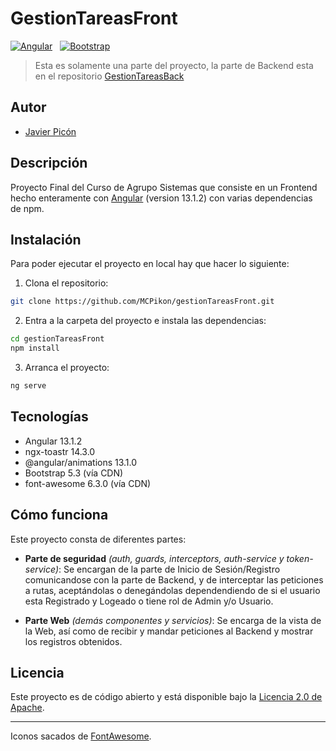 # GestionTareasFront

[![Angular](https://img.shields.io/badge/angular-13%2B-%23E23237?style=for-the-badge&logo=angular&logoColor=white&labelColor=101010)](https://angular.dev/) &nbsp;
[![Bootstrap](https://img.shields.io/badge/Bootstrap-5%2B-%237952B3?style=for-the-badge&logo=bootstrap&logoColor=white&labelColor=101010)](https://getbootstrap.com/)

> Esta es solamente una parte del proyecto, la parte de Backend esta en el repositorio [GestionTareasBack](https://github.com/MCPikon/gestionTareasBack)

## Autor

* [Javier Picón](https://github.com/MCPikon)

## Descripción

Proyecto Final del Curso de Agrupo Sistemas que consiste en un Frontend hecho enteramente con [Angular](https://angular.dev/) (version 13.1.2) con varias dependencias de npm.

## Instalación

Para poder ejecutar el proyecto en local hay que hacer lo siguiente:

1. Clona el repositorio:

```bash
git clone https://github.com/MCPikon/gestionTareasFront.git
```

2. Entra a la carpeta del proyecto e instala las dependencias:

```bash
cd gestionTareasFront
npm install
```

3. Arranca el proyecto:

```bash
ng serve
```

## Tecnologías

* Angular 13.1.2
* ngx-toastr 14.3.0
* @angular/animations 13.1.0
* Bootstrap 5.3 (vía CDN)
* font-awesome 6.3.0 (vía CDN)

## Cómo funciona

Este proyecto consta de diferentes partes:

* **Parte de seguridad** *(auth, guards, interceptors, auth-service y token-service)*: Se encargan de la parte de Inicio de Sesión/Registro comunicandose con la parte de Backend, y de interceptar las peticiones a rutas, aceptándolas o denegándolas dependendiendo de si el usuario esta Registrado y Logeado o tiene rol de Admin y/o Usuario.

* **Parte Web** *(demás componentes y servicios)*: Se encarga de la vista de la Web, así como de recibir y mandar peticiones al Backend y mostrar los registros obtenidos.

## Licencia

Este proyecto es de código abierto y está disponible bajo la [Licencia 2.0 de Apache](LICENSE).

---

Iconos sacados de [FontAwesome](https://fontawesome.com/).
